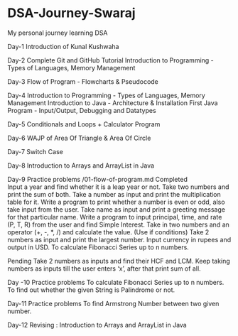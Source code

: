 # DSA-Journey-Swaraj
My personal journey learning DSA

Day-1
Introduction of Kunal Kushwaha

Day-2
Complete Git and GitHub Tutorial
Introduction to Programming - Types of Languages, Memory Management

Day-3 
Flow of Program - Flowcharts & Pseudocode

Day-4
Introduction to Programming - Types of Languages, Memory Management
Introduction to Java - Architecture & Installation
First Java Program - Input/Output, Debugging and Datatypes

Day-5
Conditionals and Loops + Calculator Program

Day-6
WAJP of Area Of Triangle & Area Of Circle 

Day-7
Switch Case

Day-8
Introduction to Arrays and ArrayList in Java

Day-9
Practice problems /01-flow-of-program.md
Completed  
Input a year and find whether it is a leap year or not.
Take two numbers and print the sum of both.
Take a number as input and print the multiplication table for it.
Write a program to print whether a number is even or odd, also take input from the user.
Take name as input and print a greeting message for that particular name.
Write a program to input principal, time, and rate (P, T, R) from the user and find Simple Interest.
Take in two numbers and an operator (+, -, *, /) and calculate the value. (Use if conditions)
Take 2 numbers as input and print the largest number.
Input currency in rupees and output in USD.
To calculate Fibonacci Series up to n numbers.

Pending
Take 2 numbers as inputs and find their HCF and LCM.
Keep taking numbers as inputs till the user enters ‘x’, after that print sum of all.

Day -10
Practice problems
To calculate Fibonacci Series up to n numbers.
To find out whether the given String is Palindrome or not.

Day-11
Practice problems
To find Armstrong Number between two given number.

Day-12
Revising : Introduction to Arrays and ArrayList in Java